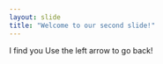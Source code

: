```yaml
---
layout: slide
title: "Welcome to our second slide!"
---
```

I find you
Use the left arrow to go back!
